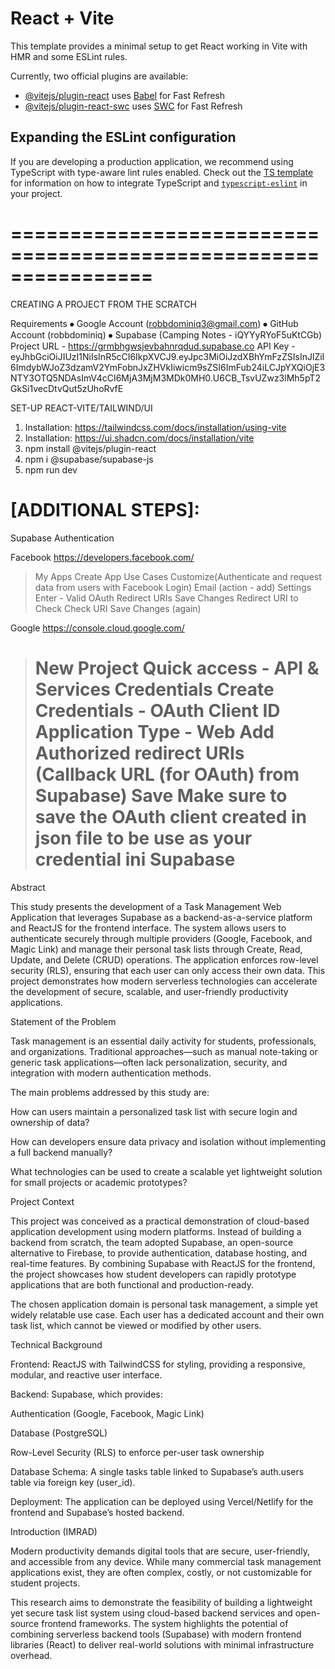 # React + Vite

This template provides a minimal setup to get React working in Vite with HMR and some ESLint rules.

Currently, two official plugins are available:

-   [@vitejs/plugin-react](https://github.com/vitejs/vite-plugin-react/blob/main/packages/plugin-react) uses [Babel](https://babeljs.io/) for Fast Refresh
-   [@vitejs/plugin-react-swc](https://github.com/vitejs/vite-plugin-react/blob/main/packages/plugin-react-swc) uses [SWC](https://swc.rs/) for Fast Refresh

## Expanding the ESLint configuration

If you are developing a production application, we recommend using TypeScript with type-aware lint rules enabled. Check out the [TS template](https://github.com/vitejs/vite/tree/main/packages/create-vite/template-react-ts) for information on how to integrate TypeScript and [`typescript-eslint`](https://typescript-eslint.io) in your project.

# ================================================================

CREATING A PROJECT FROM THE SCRATCH

Requirements
⦁ Google Account (robbdominiq3@gmail.com)
⦁ GitHub Account (robbdominiq)
⦁ Supabase (Camping Notes - iQYYyRYoF5uKtCGb)
Project URL - https://grmbhgwsjevbahnrqdud.supabase.co
API Key - eyJhbGciOiJIUzI1NiIsInR5cCI6IkpXVCJ9.eyJpc3MiOiJzdXBhYmFzZSIsInJlZiI6ImdybWJoZ3dzamV2YmFobnJxZHVkIiwicm9sZSI6ImFub24iLCJpYXQiOjE3NTY3OTQ5NDAsImV4cCI6MjA3MjM3MDk0MH0.U6CB_TsvUZwz3lMh5pT2GkSi1vecDtvQut5zUhoRvfE

SET-UP REACT-VITE/TAILWIND/UI

1. Installation: https://tailwindcss.com/docs/installation/using-vite
2. Installation: https://ui.shadcn.com/docs/installation/vite
3. npm install @vitejs/plugin-react
4. npm i @supabase/supabase-js
5. npm run dev

# [ADDITIONAL STEPS]:

Supabase Authentication

Facebook
https://developers.facebook.com/

> My Apps
> Create App
> Use Cases
> Customize(Authenticate and request data from users with Facebook Login)
> Email (action - add)
> Settings
> Enter - Valid OAuth Redirect URIs
> Save Changes
> Redirect URI to Check
> Check URI
> Save Changes (again)

Google
https://console.cloud.google.com/

> New Project
> Quick access - API & Services
> Credentials
> Create Credentials - OAuth Client ID
> Application Type - Web
> Add Authorized redirect URIs (Callback URL (for OAuth) from Supabase)
> Save
> Make sure to save the OAuth client created in json file to be use as your credential ini Supabase
> =====================================================================================================

Abstract

This study presents the development of a Task Management Web Application that leverages Supabase as a backend-as-a-service platform and ReactJS for the frontend interface. The system allows users to authenticate securely through multiple providers (Google, Facebook, and Magic Link) and manage their personal task lists through Create, Read, Update, and Delete (CRUD) operations. The application enforces row-level security (RLS), ensuring that each user can only access their own data. This project demonstrates how modern serverless technologies can accelerate the development of secure, scalable, and user-friendly productivity applications.

Statement of the Problem

Task management is an essential daily activity for students, professionals, and organizations. Traditional approaches—such as manual note-taking or generic task applications—often lack personalization, security, and integration with modern authentication methods.

The main problems addressed by this study are:

How can users maintain a personalized task list with secure login and ownership of data?

How can developers ensure data privacy and isolation without implementing a full backend manually?

What technologies can be used to create a scalable yet lightweight solution for small projects or academic prototypes?

Project Context

This project was conceived as a practical demonstration of cloud-based application development using modern platforms. Instead of building a backend from scratch, the team adopted Supabase, an open-source alternative to Firebase, to provide authentication, database hosting, and real-time features. By combining Supabase with ReactJS for the frontend, the project showcases how student developers can rapidly prototype applications that are both functional and production-ready.

The chosen application domain is personal task management, a simple yet widely relatable use case. Each user has a dedicated account and their own task list, which cannot be viewed or modified by other users.

Technical Background

Frontend: ReactJS with TailwindCSS for styling, providing a responsive, modular, and reactive user interface.

Backend: Supabase, which provides:

Authentication (Google, Facebook, Magic Link)

Database (PostgreSQL)

Row-Level Security (RLS) to enforce per-user task ownership

Database Schema: A single tasks table linked to Supabase’s auth.users table via foreign key (user_id).

Deployment: The application can be deployed using Vercel/Netlify for the frontend and Supabase’s hosted backend.

Introduction (IMRAD)

Modern productivity demands digital tools that are secure, user-friendly, and accessible from any device. While many commercial task management applications exist, they are often complex, costly, or not customizable for student projects.

This research aims to demonstrate the feasibility of building a lightweight yet secure task list system using cloud-based backend services and open-source frontend frameworks. The system highlights the potential of combining serverless backend tools (Supabase) with modern frontend libraries (React) to deliver real-world solutions with minimal infrastructure overhead.
